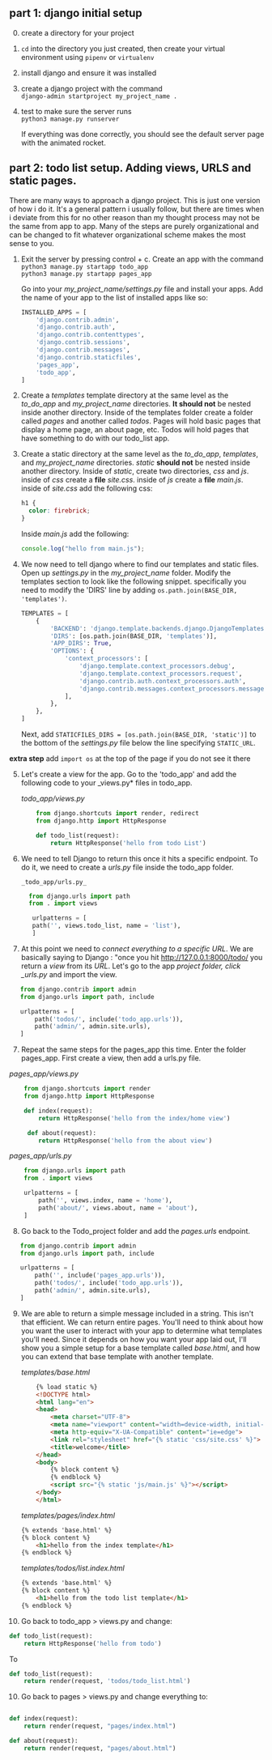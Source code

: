 
## part 1: django initial setup

0. create a directory for your project
1. `cd` into the directory you just created, then create your virtual environment using `pipenv` or `virtualenv`

2. install django and ensure it was installed

3. create a django project with the command<br>
   `django-admin startproject my_project_name .`

4. test to make sure the server runs<br>
   `python3 manage.py runserver`<br>
  
   If everything was done correctly, you should see the default server page with the animated rocket.
   [](./django_scrnsht.png)

## part 2: todo list setup. Adding views, URLS and static pages.

There are many ways to approach a django project. This is just one version of how i do it. It's a general pattern i usually follow, but there are times when i deviate from this for no other reason than my thought process may not be the same from app to app. Many of the steps are purely organizational and can be changed to fit whatever organizational scheme makes the most sense to you.

1. Exit the server by pressing control + c. Create an app with the command<br>
   `python3 manage.py startapp todo_app` <br>
   `python3 manage.py startapp pages_app`

   Go into your _my_project_name/settings.py_ file and install your apps. Add the name of your app to the list of installed apps like so:

   ```python
   INSTALLED_APPS = [
       'django.contrib.admin',
       'django.contrib.auth',
       'django.contrib.contenttypes',
       'django.contrib.sessions',
       'django.contrib.messages',
       'django.contrib.staticfiles',
       'pages_app',
       'todo_app',
   ]
   ```

2. Create a _templates_ template directory at the same level as the _to_do_app_ and _my_project_name_ directories. **It should not** be nested inside another directory. Inside of the templates folder create a folder called _pages_ and another called _todos_. Pages will hold basic pages that display a home page, an about page, etc. Todos will hold pages that have something to do with our todo_list app.

3. Create a static directory at the same level as the _to_do_app_, _templates_, and _my_project_name_ directories. _static_ **should not** be nested inside another directory. Inside of _static_, create two directories, _css_ and _js_. inside of _css_ create a **file** _site.css_. inside of _js_ create a **file** _main.js_. inside of _site.css_ add the following css:

   ```css
   h1 {
     color: firebrick;
   }
   ```

   Inside _main.js_ add the following:

   ```javascript
   console.log("hello from main.js");
   ```

4. We now need to tell django where to find our templates and static files. Open up _settings.py_ in the _my_project_name_ folder. Modify the templates section to look like the following snippet. specifically you need to modify the 'DIRS' line by adding `os.path.join(BASE_DIR, 'templates')`.

   ```python
   TEMPLATES = [
       {
           'BACKEND': 'django.template.backends.django.DjangoTemplates',
           'DIRS': [os.path.join(BASE_DIR, 'templates')],
           'APP_DIRS': True,
           'OPTIONS': {
               'context_processors': [
                   'django.template.context_processors.debug',
                   'django.template.context_processors.request',
                   'django.contrib.auth.context_processors.auth',
                   'django.contrib.messages.context_processors.messages',
               ],
           },
       },
   ]
   ```

   Next, add `STATICFILES_DIRS = [os.path.join(BASE_DIR, 'static')]` to the bottom of the _settings.py_ file below the line specifying `STATIC_URL`.

**extra step** add `import os` at the top of the page if you do not see it there

5.  Let's create a view for the app. Go to the 'todo_app' and add the following code to your \_views.py* files in todo_app.

    _todo_app/views.py_

    ```python
        from django.shortcuts import render, redirect
        from django.http import HttpResponse

        def todo_list(request):
            return HttpResponse('hello from todo List')
    ```

6.  We need to tell Django to return this once it hits a specific endpoint. To do it, we need to create a _urls.py_ file inside the todo_app folder.

        _todo_app/urls.py_

     ```python
       from django.urls import path
       from . import views

        urlpatterns = [
        path('', views.todo_list, name = 'list'),
        ]
    ```

7.  At this point we need to _connect everything to a specific URL_. We are basically saying to Django : "once you hit http://127.0.0.1:8000/todo/ you return a *view* from its *URL*. Let's go to the app *project folder, click \_urls.py* and import the view.

```python
   from django.contrib import admin
   from django.urls import path, include

   urlpatterns = [
       path('todos/', include('todo_app.urls')),
       path('admin/', admin.site.urls),
   ]
```
7. Repeat the same steps for the pages_app this time. Enter the folder pages_app. First create a view, then add a urls.py file.

*pages_app/views.py*
```python
    from django.shortcuts import render
    from django.http import HttpResponse

    def index(request):
        return HttpResponse('hello from the index/home view')

     def about(request):
        return HttpResponse('hello from the about view')
```

  *pages_app/urls.py*
```python
    from django.urls import path
    from . import views

    urlpatterns = [
        path('', views.index, name = 'home'),
        path('about/', views.about, name = 'about'),
    ]
```

8. Go back to the Todo_project folder and add the *pages.urls* endpoint.

```python
   from django.contrib import admin
   from django.urls import path, include

   urlpatterns = [
       path('', include('pages_app.urls')),
       path('todos/', include('todo_app.urls')),
       path('admin/', admin.site.urls),
   ]
```

9. We are able to return a simple message included in a string. This isn't that efficient. We can return entire pages. You'll need to think about how you want the user to interact with your app to determine what templates you'll need. Since it depends on how you want your app laid out, I'll show you a simple setup for a base template called _base.html_, and how you can extend that base template with another template.

   _templates/base.html_

   ```html
       {% load static %}
       <!DOCTYPE html>
       <html lang="en">
       <head>
           <meta charset="UTF-8">
           <meta name="viewport" content="width=device-width, initial-scale=1.0">
           <meta http-equiv="X-UA-Compatible" content="ie=edge">
           <link rel="stylesheet" href="{% static 'css/site.css' %}">
           <title>welcome</title>
       </head>
       <body>
           {% block content %}
           {% endblock %}
           <script src="{% static 'js/main.js' %}"></script>
       </body>
       </html>
   ```

   _templates/pages/index.html_

   ```html
   {% extends 'base.html' %}
   {% block content %}
       <h1>hello from the index template</h1>
   {% endblock %}
   ```

   _templates/todos/list.index.html_

   ```html
   {% extends 'base.html' %}
   {% block content %}
       <h1>hello from the todo list template</h1>
   {% endblock %}
   ```

10. Go back to todo_app > views.py and change:

```python
def todo_list(request):
    return HttpResponse('hello from todo')
```
To 

```python
def todo_list(request):
    return render(request, 'todos/todo_list.html')
```

10. Go back to pages > views.py and change everything to:

```python

def index(request):
    return render(request, "pages/index.html")

def about(request):
    return render(request, "pages/about.html")

```